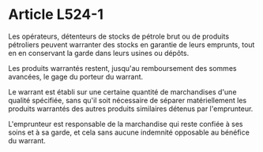 # Article L524-1

Les opérateurs, détenteurs de stocks de pétrole brut ou de produits pétroliers peuvent warranter des stocks en garantie de leurs emprunts, tout en en conservant la garde dans leurs usines ou dépôts.

Les produits warrantés restent, jusqu'au remboursement des sommes avancées, le gage du porteur du warrant.

Le warrant est établi sur une certaine quantité de marchandises d'une qualité spécifiée, sans qu'il soit nécessaire de séparer matériellement les produits warrantés des autres produits similaires détenus par l'emprunteur.

L'emprunteur est responsable de la marchandise qui reste confiée à ses soins et à sa garde, et cela sans aucune indemnité opposable au bénéfice du warrant.
